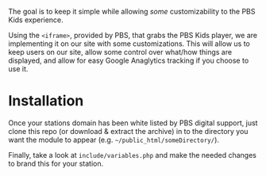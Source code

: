The goal is to keep it simple while allowing *some* customizability to the PBS Kids experience.

Using the `<iframe>`, provided by PBS, that grabs the PBS Kids player, we are implementing it on our site with some customizations. This will allow us to keep users on our site, allow some control over what/how things are displayed, and allow for easy Google Anaglytics tracking if you choose to use it.

# Installation
Once your stations domain has been white listed by PBS digital support, just clone this repo (or download & extract the archive) in to the directory you want the module to appear (e.g. `~/public_html/someDirectory/`).

Finally, take a look at `include/variables.php` and make the needed changes to brand this for your station.
